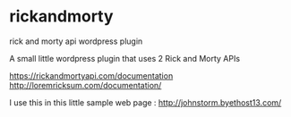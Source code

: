 # rickandmorty
rick and morty api wordpress plugin

A small little wordpress plugin that uses 2 Rick and Morty APIs

https://rickandmortyapi.com/documentation
http://loremricksum.com/documentation/

I use this in this little sample web page : http://johnstorm.byethost13.com/
